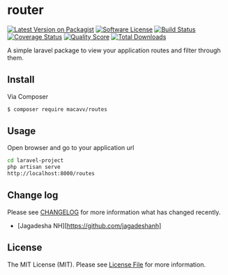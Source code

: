 # router

[![Latest Version on Packagist][ico-version]][link-packagist]
[![Software License][ico-license]](LICENSE.md)
[![Build Status][ico-travis]][link-travis]
[![Coverage Status][ico-scrutinizer]][link-scrutinizer]
[![Quality Score][ico-code-quality]][link-code-quality]
[![Total Downloads][ico-downloads]][link-downloads]

A simple laravel package to view your application routes and filter through them.

## Install

Via Composer

``` bash
$ composer require macavv/routes
```

## Usage

Open browser and go to your application url 

```bash
cd laravel-project
php artisan serve
http://localhost:8000/routes
```

## Change log

Please see [CHANGELOG](CHANGELOG.md) for more information what has changed recently.

- [Jagadesha NH][https://github.com/jagadeshanh]

## License

The MIT License (MIT). Please see [License File](LICENSE.md) for more information.

[ico-version]: https://img.shields.io/packagist/v/league/router.svg?style=flat-square
[ico-license]: https://img.shields.io/badge/license-MIT-brightgreen.svg?style=flat-square
[ico-travis]: https://img.shields.io/travis/thephpleague/router/master.svg?style=flat-square
[ico-scrutinizer]: https://img.shields.io/scrutinizer/coverage/g/thephpleague/router.svg?style=flat-square
[ico-code-quality]: https://img.shields.io/scrutinizer/g/thephpleague/router.svg?style=flat-square
[ico-downloads]: https://img.shields.io/packagist/dt/league/router.svg?style=flat-square

[link-packagist]: https://packagist.org/packages/league/router
[link-travis]: https://travis-ci.org/thephpleague/router
[link-scrutinizer]: https://scrutinizer-ci.com/g/thephpleague/router/code-structure
[link-code-quality]: https://scrutinizer-ci.com/g/thephpleague/router
[link-downloads]: https://packagist.org/packages/league/router
[link-author]: https://github.com/:author_username
[link-contributors]: ../../contributors
